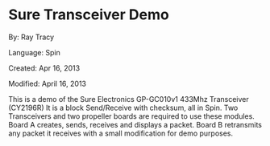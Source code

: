 # Sure Transceiver Demo

By: Ray Tracy

Language: Spin

Created: Apr 16, 2013

Modified: April 16, 2013

This is a demo of the Sure Electronics GP-GC010v1 433Mhz Transceiver (CY2196R) It is a block Send/Receive with checksum, all in Spin. Two Transceivers and two propeller boards are required to use these modules.  
Board A creates, sends, receives and displays a packet. Board B retransmits any packet it receives with a small modification for demo purposes.
